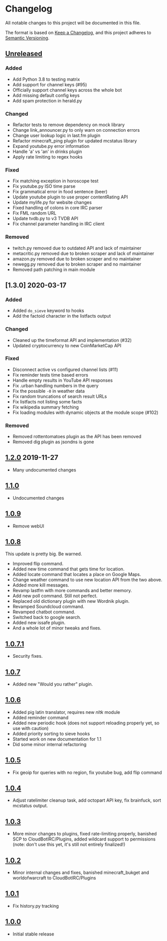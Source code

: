 # Changelog
All notable changes to this project will be documented in this file.

The format is based on [Keep a Changelog](https://keepachangelog.com/en/1.0.0/),
and this project adheres to [Semantic Versioning](https://semver.org/spec/v2.0.0.html).

## [Unreleased]
### Added
- Add Python 3.8 to testing matrix
- Add support for channel keys (#95)
- Officially support channel keys across the whole bot
- Add missing default config keys
- Add spam protection in herald.py
### Changed
- Refactor tests to remove dependency on mock library
- Change link_announcer.py to only warn on connection errors
- Change user lookup logic in last.fm plugin
- Refactor minecraft_ping plugin for updated mcstatus library
- Expand youtube.py error information
- Handle 'a' vs 'an' in drinks plugin
- Apply rate limiting to regex hooks
### Fixed
- Fix matching exception in horoscope test
- Fix youtube.py ISO time parse
- Fix grammatical error in food sentence (beer)
- Update youtube plugin to use proper contentRating API
- Update mylife.py for website changes
- Fixed handling of colons in core IRC parser
- Fix FML random URL
- Update tvdb.py to v3 TVDB API
- Fix channel parameter handling in IRC client
### Removed
- twitch.py removed due to outdated API and lack of maintainer
- metacritic.py removed due to broken scraper and lack of maintainer
- amazon.py removed due to broken scraper and no maintainer
- newegg.py removed due to broken scraper and no maintainer
- Removed path patching in main module

## [1.3.0] 2020-03-17
### Added
- Added `do_sieve` keyword to hooks
- Add the factoid character in the listfacts output
### Changed
- Cleaned up the timeformat API and implementation (#32)
- Updated cryptocurrency to new CoinMarketCap API
### Fixed
- Disconnect active vs configured channel lists (#11)
- Fix reminder tests time based errors
- Handle empty results in YouTube API responses
- Fix .urban handling numbers in the query
- Fix the possible `-0` in weather data
- Fix random truncations of search result URLs
- Fix listfacts not listing some facts
- Fix wikipedia summary fetching
- Fix loading modules with dynamic objects at the module scope (#102)
### Removed
- Removed rottentomatoes plugin as the API has been removed
- Removed dig plugin as jsondns is gone

## [1.2.0] 2019-11-27
- Many undocumented changes

## [1.1.0]
- Undocumented changes

## [1.0.9]
- Remove webUI

## [1.0.8]
This update is pretty big. Be warned.
- Improved flip command.
- Added new time command that gets time for location.
- Added locate command that locates a place on Google Maps.
- Change weather command to use new location API from the two above.
- Added more kill messages.
- Revamp lastfm with more commands and better memory.
- Add new poll command. Still not perfect.
- Replaced old dictionary plugin with new Wordnik plugin.
- Revamped Soundcloud command.
- Revamped chatbot command.
- Switched back to google search.
- Added new issafe plugin.
- And a whole lot of minor tweaks and fixes.

## [1.0.7.1]
- Security fixes.

## [1.0.7]
- Added new "Would you rather" plugin.

## [1.0.6]
- Added pig latin translator, requires new *nltk* module
- Added reminder command
- Added new periodic hook (does not support reloading properly yet, so use with caution)
- Added priority sorting to sieve hooks
- Started work on new documentation for 1.1
- Did some minor internal refactoring

## [1.0.5]
- Fix geoip for queries with no region, fix youtube bug, add flip command

## [1.0.4]
- Adjust ratelimiter cleanup task, add octopart API key, fix brainfuck, sort mcstatus output.

## [1.0.3]
- More minor changes to plugins, fixed rate-limiting properly, banished SCP to CloudBotIRC/Plugins, added wildcard support to permissions (note: don't use this yet, it's still not entirely finalized!)

## [1.0.2]
- Minor internal changes and fixes, banished minecraft_bukget and worldofwarcraft to CloudBotIRC/Plugins

## [1.0.1]
- Fix history.py tracking

## [1.0.0]
- Initial stable release

[Unreleased]: https://github.com/TotallyNotRobots/CloudBot/compare/v1.3.0...HEAD
[1.2.0]: https://github.com/TotallyNotRobots/CloudBot/compare/v1.2.0...v1.3.0
[1.2.0]: https://github.com/TotallyNotRobots/CloudBot/compare/1.1.0...v1.2.0
[1.1.0]: https://github.com/TotallyNotRobots/CloudBot/compare/1.0.9...1.1.0
[1.0.9]: https://github.com/TotallyNotRobots/CloudBot/compare/1.0.8...1.0.9
[1.0.8]: https://github.com/TotallyNotRobots/CloudBot/compare/1.0.7.1...1.0.8
[1.0.7.1]: https://github.com/TotallyNotRobots/CloudBot/compare/1.0.7...1.0.7.1
[1.0.7]: https://github.com/TotallyNotRobots/CloudBot/compare/1.0.6...1.0.7
[1.0.6]: https://github.com/TotallyNotRobots/CloudBot/compare/1.0.5...1.0.6
[1.0.5]: https://github.com/TotallyNotRobots/CloudBot/compare/1.0.4...1.0.5
[1.0.4]: https://github.com/TotallyNotRobots/CloudBot/compare/1.0.3...1.0.4
[1.0.3]: https://github.com/TotallyNotRobots/CloudBot/compare/1.0.2...1.0.3
[1.0.2]: https://github.com/TotallyNotRobots/CloudBot/compare/1.0.1...1.0.2
[1.0.1]: https://github.com/TotallyNotRobots/CloudBot/compare/1.0.0...1.0.1
[1.0.0]: https://github.com/TotallyNotRobots/CloudBot/releases/tag/1.0.0
